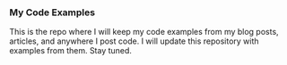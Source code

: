 ### My Code Examples

This is the repo where I will keep my code examples from my blog posts, articles, and anywhere I post code. I will update this repository with examples from them. Stay tuned.
